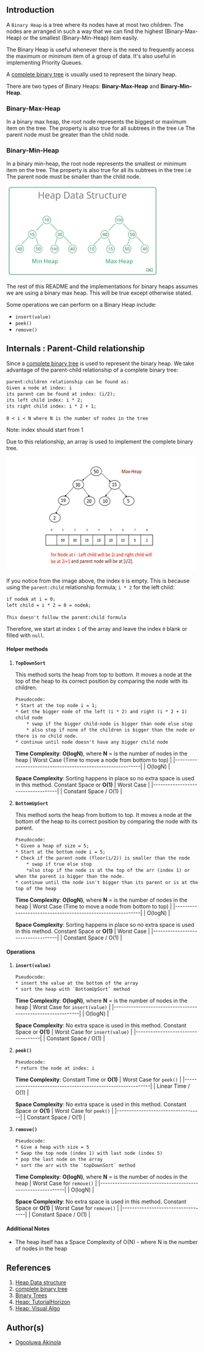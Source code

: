 ## Introduction
A `Binary Heap` is a tree where its nodes have at most two children. The nodes are arranged in such a way that we can find the highest (Binary-Max-Heap) or the smallest (Binary-Min-Heap) item easily.

The Binary Heap is useful whenever there is the need to frequently access the maximum or minimum item of a group of data. It's also useful in implementing Priority Queues.

A [complete binary tree](https://web.cecs.pdx.edu/~sheard/course/Cs163/Doc/FullvsComplete.html) is usually used to represent the binary heap.

There are two types of Binary Heaps: **Binary-Max-Heap** and **Binary-Min-Heap**.

### Binary-Max-Heap
In a binary max heap, the root node represents the biggest or maximum item on the tree. The property is also true for all subtrees in the tree i.e The parent node must be greater than the child node.

###  Binary-Min-Heap
In a binary min-heap, the root node represents the smallest or minimum item on the tree. The property is also true for all its subtrees in the tree i.e The parent node must be smaller than the child node.

<img src="images/MinHeapAndMaxHeap.png" height="auto" width="400"/>

The rest of this README and the implementations for binary heaps assumes we are using a binary max heap. This will be true except otherwise stated.

Some operations we can perform on a Binary Heap include:
* `insert(value)`
* `peek()`
* `remove()`

## Internals : Parent-Child relationship
Since a [complete binary tree](https://web.cecs.pdx.edu/~sheard/course/Cs163/Doc/FullvsComplete.html) is used to represent the binary heap. We take advantage of the parent-child relationship of a complete binary tree: 

    parent:children relationship can be found as: 
    Given a node at index: i
    its parent can be found at index: (i/2);
    its left child index: i * 2;
    its right child index: i * 2 + 1;

    0 < i < N where N is the number of nodes in the tree

Note: index should start from 1

Due to this relationship, an array is used to implement the complete binary tree.


<img src="images/HeapArrRep.png" height="300" width="500"/>

If you notice from the image above, the index `0` is empty. This is because using the `parent:child` relationship formula; `i * 2` for the left child:

    if nodeA at i = 0;
    left child = i * 2 = 0 = nodeA;

    This doesn't follow the parent:child formula

Therefore, we start at index `1` of the array and leave the index `0` blank or filled with `null`.

#### Helper methods
1. **`TopDownSort`**
    
    This method sorts the heap from top to bottom. It moves a node at the top of the heap to its correct position by comparing the node with its children.
    ```
    Pseudocode:
    * Start at the top node i = 1;
    * Get the bigger node of the left (i * 2) and right (i * 2 + 1) child node
        * swap if the bigger child-node is bigger than node else stop
        * also stop if none of the children is bigger than the node or there is no child node.
    * continue until node doesn't have any bigger child node
    ```
    **Time Complexity**: **O(logN)**, where **N** = is the number of nodes in the heap
    | Worst Case   (Time to move a node from bottom to top)      |
    |------------------------------------------------------------|
    | O(logN)                                                    |

    **Space  Complexity**: Sorting happens in place so no extra space is used in this method. Constant Space or **O(1)**
    | Worst Case                        |
    |-----------------------------------|
    | Constant Space / O(1)             |

2. **`BottomUpSort`**

    This method sorts the heap from bottom to top. It moves a node at the bottom of the heap to its correct position by comparing the node with its parent.
    ```
    Pseudocode:
    * Given a heap of size = 5;
    * Start at the bottom node i = 5;
    * Check if the parent node (floor(i/2)) is smaller than the node
        * swap if true else stop
        *also stop if the node is at the top of the arr (index 1) or when the parent is bigger than the node.
    * continue until the node isn't bigger than its parent or is at the top of the heap
    ```
    **Time Complexity**: **O(logN)**, where **N** = is the number of nodes in the heap
    | Worst Case   (Time to move a node from bottom to top)      |
    |------------------------------------------------------------|
    | O(logN)                                                    |

    **Space  Complexity**: Sorting happens in place so no extra space is used in this method. Constant Space or **O(1)**
    | Worst Case                        |
    |-----------------------------------|
    | Constant Space / O(1)             |

#### Operations
1. **`insert(value)`**
    ```
    Pseudocode:
    * insert the value at the bottom of the array
    * sort the heap with `BottomUpSort` method

    ```

    **Time Complexity**:  **O(logN)**, where **N** = is the number of nodes in the heap
    | Worst Case   for `insert(value)`  |
    |------------------------------------------------------------|
    | O(logN)                                                    |

    **Space  Complexity**: No extra space is used in this method. Constant Space or **O(1)**
    | Worst Case for `insert(value)`    |
    |-----------------------------------|
    | Constant Space / O(1)             |
    

2. **`peek()`**
    ```
    Pseudocode:
    * return the node at index: i

    ```

    **Time Complexity**: Constant Time or **O(1)**
    | Worst Case for `peek()`                         |
    |------------------------------------------------------------|
    | Linear Time / O(1)                                         |

    **Space  Complexity**: No extra space is used in this method. Constant Space or **O(1)**
    | Worst Case for `peek()`           |
    |-----------------------------------|
    | Constant Space / O(1)             |

3. **`remove()`**
    ```
    Pseudocode:
    * Give a heap with size = 5
    * Swap the top node (index 1) with last node (index 5)
    * pop the last node on the array
    * sort the arr with the `topDownSort` method
    ```

    **Time Complexity**:  **O(logN)**, where **N** = is the number of nodes in the heap
    | Worst Case  for `remove()`  |
    |------------------------------------------------------------|
    | O(logN)                                                    |

    **Space  Complexity**: No extra space is used in this method. Constant Space or **O(1)**
    | Worst Case for `remove()`    |
    |-----------------------------------|
    | Constant Space / O(1)             |


#### Additional Notes
* The heap itself has a Space Complexity of O(N) - where N is the number of nodes in the heap

## References
1. [Heap Data structure](https://www.geeksforgeeks.org/heap-data-structure/)
2. [complete binary tree](https://web.cecs.pdx.edu/~sheard/course/Cs163/Doc/FullvsComplete.html) 
3. [Binary Trees](https://opendsa-server.cs.vt.edu/ODSA/Books/Everything/html/CompleteTree.html)
4. [Heap: TutorialHorizon](https://algorithms.tutorialhorizon.com/binary-min-max-heap/)
4. [Heap: Visual Algo](https://visualgo.net/en/heap)

## Author(s)
* [Ogooluwa Akinola](https://github.com/rovilay)
